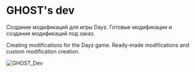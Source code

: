 # GHOST's dev
Создание модификаций для игры Dayz. Готовые модификации и создание модификаций под заказ.

Creating modifications for the Dayz game. Ready-made modifications and custom modification creation.

![GHOST_Dev](https://github.com/user-attachments/assets/67d9ef2c-a1a0-446a-a427-3b764d8b4849)



